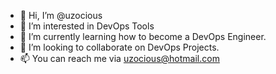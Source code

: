 - 👋 Hi, I’m @uzocious
- 👀 I’m interested in DevOps Tools
- 🌱 I’m currently learning how to become a DevOps Engineer.
- 💞️ I’m looking to collaborate on DevOps Projects.
- 📫 You can reach me via uzocious@hotmail.com

<!---
uzocious/uzocious is a ✨ special ✨ repository because its `README.md` (this file) appears on your GitHub profile.
You can click the Preview link to take a look at your changes.
--->
